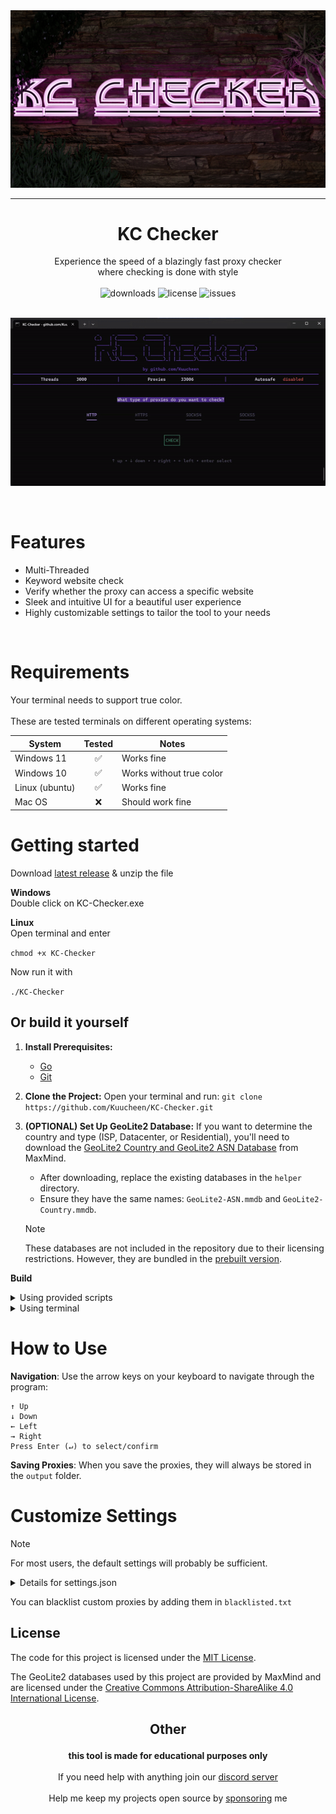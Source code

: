<img src="assets/logo.png" alt="logo">

---
# <div align="center">KC Checker</div>

<div align="center">Experience the speed of a blazingly fast proxy checker</div>
<div align="center">where checking is done with style </div>

<br>

<div align="center">
<img src="https://img.shields.io/github/downloads/Kuucheen/KC-Checker/total.svg" alt="downloads">
<img src="https://img.shields.io/github/license/Kuucheen/KC-Checker.svg" alt="license">
<img src="https://img.shields.io/github/issues/Kuucheen/KC-Checker.svg" alt="issues">
<br>
<!--<a href="https://discord.gg/7FWAGXzhkC">
  <img src="https://img.shields.io/discord/1196551495571738665?logo=discord&colorB=7289DA" alt="discord">
</a>-->
</div>

<br>

<p align="center">
<img src="assets/preview.gif" alt="preview">
</p>

<br>

# Features

- Multi-Threaded
- Keyword website check
- Verify whether the proxy can access a specific website
- Sleek and intuitive UI for a beautiful user experience
- Highly customizable settings to tailor the tool to your needs

<br>

# Requirements

Your terminal needs to support true color. <br><br>
These are tested terminals on different operating systems:

| System | Tested | Notes |
|--|--|--|
| Windows 11| <div align="center">✅</div> | Works fine |
| Windows 10 | <div align="center">✅</div> | Works without true color
| Linux (ubuntu) | <div align="center">✅</div> | Works fine
| Mac OS | <div align="center">❌</div> | Should work fine

# Getting started

Download [latest release](https://github.com/Kuucheen/KC-Checker/releases/) & unzip the file

**Windows**<br>
Double click on KC-Checker.exe

**Linux**<br>
Open terminal and enter

`chmod +x KC-Checker`

Now run it with

`./KC-Checker`

## Or build it yourself

1. **Install Prerequisites:**
   - [Go](https://go.dev/doc/install)
   - [Git](https://git-scm.com/downloads)

2. **Clone the Project:**
   Open your terminal and run:
   `git clone https://github.com/Kuucheen/KC-Checker.git`

3. **(OPTIONAL) Set Up GeoLite2 Database:**
   If you want to determine the country and type (ISP, Datacenter, or Residential), you'll need to download the [GeoLite2 Country and GeoLite2 ASN Database](https://dev.maxmind.com/geoip/geolite2-free-geolocation-data) from MaxMind.

   - After downloading, replace the existing databases in the `helper` directory.
   - Ensure they have the same names: `GeoLite2-ASN.mmdb` and `GeoLite2-Country.mmdb`.

   > [!NOTE]
   > These databases are not included in the repository due to their licensing restrictions. However, they are bundled in the [prebuilt version](https://github.com/Kuucheen/KC-Checker/releases/).

**Build**
<details>
  <summary>Using provided scripts</summary>

### Windows

Double click on `start.bat`

### Linux

Open terminal in the directory and make the script executeable

`chmod +x start.sh`

Run it with

`./start.sh`

Now you have an executable. You can run it like described in **Getting Started**
</details>
<details>
  <summary>Using terminal</summary>

Navigate to the directory

    cd KC-Checker

Install dependencies

    go get .

Build with

    go build .

Now you have an executable. You can run it like described in **Getting Started**
</details>

# How to Use

**Navigation**: Use the arrow keys on your keyboard to navigate through the program:

    ↑ Up
    ↓ Down
    ← Left
    → Right
    Press Enter (↵) to select/confirm

**Saving Proxies**: When you save the proxies, they will always be stored in the `output` folder.

# Customize Settings

> [!NOTE]
> For most users, the default settings will probably be sufficient.

<details>
    <summary>Details for settings.json</summary>

1. **threads**: <br>
   Maximum number of threads<br>

2. **retries**: <br>
   Number of retries for a request<br>

3. **timeout**: <br>
   Timeout duration for requests in ms<br>

4. **privacy_mode**: <br>
   If set to true, the proxies will be blured with "*" while checking

5. **autoSelect**: <br>
   When setting one or more protocols are set to true, it will automatically start checking with the selected protocols.

6. **autoSave**: <br>
   **timeBetweenSafes**: Seconds between the autoSave<br>
   **ip:port**: If set to true it will automatically save the proxies with these format every timeBetweenSafes seconds<br>
   **protocol://ip:port**: Same here<br>
   **ip:port;time**: Same here<br>
   **custom**: You can set a custom autoSave format here. If its not empty it will save it with this format. At the end of a checking process theres an option for "CUSTOM", where you can build your own output. You can put the output you built there in here.<br>

7. **timeBetweenRefresh**: <br>
   This is how often the screen updates in ms. If you experience high CPU usage, it is recommended to set it higher.

8. **iplookup**: <br>
   A website that returns the <a href="https://de.wikipedia.org/wiki/Internet_Protocol">ip</a>. This is needed to know if the proxies are Transparent. The website will only be used once when starting the checker.

9. **judges_threads**: <br>
   Maximum threads for selecting the judge

7. **judges_timeout**: <br>
   Timeout duration of judges in ms

8. **judges**: <br>
   These websites are the sites the proxies will connect to. These have to return the <a href="https://developer.mozilla.org/en-US/docs/Web/HTTP/Headers">headers</a> of the request so the checker can determine what anonymity level the proxy is.

9. **blacklisted**:<br>
   Websites that contain blacklisted ips. These ips won't be checked

10. **bancheck**: <br>
    If here's a website the program will check if the proxy is able to reach the site. These will land in the `banchecked` directory.

11. **keywords**: <br>
    It will check if the website the proxy has opened contains the text given

12. **transport**: <br>
   These are the settings used for making a request. Only touch this option if you know what you are doing.

</details>

You can blacklist custom proxies by adding them in `blacklisted.txt`

## License

The code for this project is licensed under the [MIT License](LICENSE).

The GeoLite2 databases used by this project are provided by MaxMind and are licensed under the [Creative Commons Attribution-ShareAlike 4.0 International License](https://creativecommons.org/licenses/by-sa/4.0/).

## <p align="center">Other

<div align="center">
<strong>this tool is made for educational purposes only</strong>
<br>
<br>
If you need help with anything join our <a href="https://discord.gg/7FWAGXzhkC">discord server</a>
<br>
<br>
Help me keep my projects open source by <a href="https://ko-fi.com/kuucheen">sponsoring</a> me
</div>

